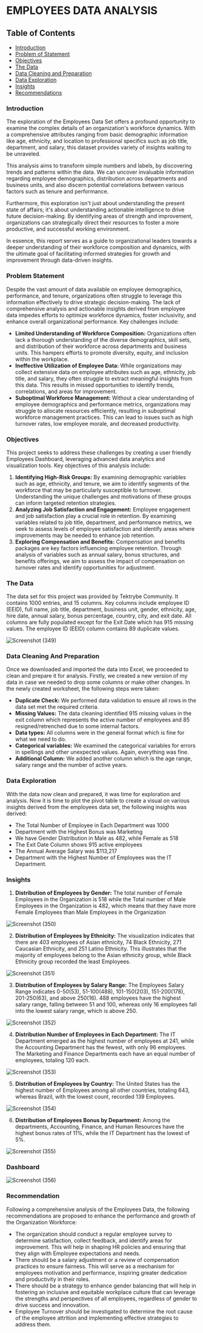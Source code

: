 # EMPLOYEES DATA ANALYSIS 

## Table of Contents
- [Introduction](#Introduction)
- [Problem of Statement](#Problem-Statement)
- [Objectives](#Objectives)
- [The Data](#The-Data)
- [Data Cleaning and Preparation](#Data-Cleaning-and-Preparation)
- [Data Exploration](#Data-Exploration)
- [Insights](#Insights)
- [Recommendations](#recommendation)
  
### Introduction
The exploration of the Employees Data Set offers a profound opportunity to examine the complex details of an organization's workforce dynamics. With a comprehensive attributes ranging from basic demographic information like age, ethnicity, and location to professional specifics such as job title, department, and salary, this dataset provides variety of insights waiting to be unraveled.

This analysis aims to transform simple numbers and labels, by discovering  trends and patterns within the data. We can uncover invaluable information regarding employee demographics, distribution across departments and business units, and also discern potential correlations between various factors such as tenure and performance.

Furthermore, this exploration isn't just about understanding the present state of affairs; it's about understanding actionable intelligence to drive future decision-making. By identifying areas of strength and improvement, organizations can strategically direct their resources to foster a more productive, and successful working environment.
 
In essence, this report serves as a guide to organizational leaders towards a deeper understanding of their workforce composition and dynamics, with the ultimate goal of facilitating informed strategies for growth and improvement through data-driven insights. 

### Problem Statement
Despite the vast amount of data available on employee demographics, performance, and tenure, organizations often struggle to leverage this information effectively to drive strategic decision-making. The lack of comprehensive analysis and actionable insights derived from employee data impedes efforts to optimize workforce dynamics, foster inclusivity, and enhance overall organizational performance.
Key challenges include:
- **Limited Understanding of Workforce Composition:** Organizations often lack a thorough understanding of the diverse demographics, skill sets, and distribution of their workforce across departments and business units. This hampers efforts to promote diversity, equity, and inclusion within the workplace.
- **Ineffective Utilization of Employee Data:** While organizations may collect extensive data on employee attributes such as age, ethnicity, job title, and salary, they often struggle to extract meaningful insights from this data. This results in missed opportunities to identify trends, correlations, and areas for improvement.
- **Suboptimal Workforce Management:** Without a clear understanding of employee demographics and performance metrics, organizations may struggle to allocate resources efficiently, resulting in suboptimal workforce management practices. This can lead to issues such as high turnover rates, low employee morale, and decreased productivity.
  
### Objectives
This project seeks to address these challenges by creating a user friendly Employees Dashboard, leveraging advanced data analytics and visualization tools.
Key objectives of this analysis include:
1. **Identifying High-Risk Groups:** By examining demographic variables such as age, ethnicity, and tenure, we aim to identify segments of the workforce that may be particularly susceptible to turnover. Understanding the unique challenges and motivations of these groups can inform targeted retention strategies.
2. **Analyzing Job Satisfaction and Engagement:** Employee engagement and job satisfaction play a crucial role in retention. By examining variables related to job title, department, and performance metrics, we seek to assess levels of employee satisfaction and identify areas where improvements may be needed to enhance job retention.
3. **Exploring Compensation and Benefits:** Compensation and benefits packages are key factors influencing employee retention. Through analysis of variables such as annual salary, bonus structures, and benefits offerings, we aim to assess the impact of compensation on turnover rates and identify opportunities for adjustment.

### The Data
The data set for this project was provided by Tektrybe Community. It contains 1000 entries, and 15 columns. Key columns include employee ID (EEID), full name, job title, department, business unit, gender, ethnicity, age, hire date, annual salary, bonus percentage, country, city, and exit date. All columns are fully populated except for the Exit Date which has 915 missing values. The employee ID (EEID) column contains 89 duplicate values.

![Screenshot (349)](https://github.com/DanielOladipupo/Employees-Data-Analysis-Project/assets/155446588/ce48342c-5f20-4d85-834d-282ad02a1485)

### Data Cleaning And Preparation
Once we downloaded and imported the data into Excel, we proceeded to clean and prepare it for analysis. Firstly, we created a new version of my data in case we needed to drop some columns or make other changes. In the newly created worksheet, the following steps were taken:
- **Duplicate Check:** We performed data validation to ensure all rows in the data set met the required criteria.
- **Missing Values:** The data cleaning identified 915 missing values in the exit column which represents the active number of employees and 85 resigned/retrenched due to some internal factors.
- **Data types:** All columns were in the general format which is fine for what we need to do.
- **Categorical variables:** We examined the categorical variables for errors in spellings and other unexpected values. Again, everything was fine.
- **Additional Column:** We added another column which is the age range, salary range and the number of active years.

### Data Exploration
With the data now clean and prepared, it was time for exploration and analysis. Now it is time to plot the pivot table to create a visual on various insights derived from the employees data set, the following insights was derived:
- The Total Number of Employee in Each Department was 1000
- Department with the Highest Bonus was Marketing
- We have Gender Distribution in Male as 482, while Female as 518
- The Exit Date Column shows 915 active employees
- The Annual Average Salary was $113,217
- Department with the Highest Number of Employees was the IT Department.

### Insights
1. **Distribution of Employees by Gender:** The total number of Female Employees in the Organization is 518 while the Total number of Male Employees in the Organization is 482, which means that they have more Female Employees than Male Employees in the Organization

![Screenshot (350)](https://github.com/DanielOladipupo/Employees-Data-Analysis-Project/assets/155446588/c67ba75d-f979-4d71-8801-639cf95e745f)

2. **Distribution of Employees by Ethnicity:** The visualization indicates that there are 403 employees of Asian ethnicity, 74 Black Ethnicity, 271 Caucasian Ethnicity, and 251 Latino Ethnicity. This illustrates that the majority of employees belong to the Asian ethnicity group, while Black Ethnicity group recorded the least Employees.

![Screenshot (351)](https://github.com/DanielOladipupo/Employees-Data-Analysis-Project/assets/155446588/db5d2153-2a7d-471e-bec5-2a7f70db0c11)

3. **Distribution of Employees by Salary Range:** The Employees Salary Range indicates 0-50(53), 51-100(488), 101-150(203), 151-200(178), 201-250(63), and above 250(16). 488 employees have the highest salary range, falling between 51 and 100, whereas only 16 employees fall into the lowest salary range, which is above 250.

![Screenshot (352)](https://github.com/DanielOladipupo/Employees-Data-Analysis-Project/assets/155446588/9c73646a-0552-44e8-b35b-d6a47796b2ba)

4. **Distribution Number of Employees in Each Department:** The IT Department emerged as the highest number of employees at 241, while the Accounting Department has the fewest, with only 96 employees. The Marketing and Finance Departments each have an equal number of employees, totaling 120 each.
   
![Screenshot (353)](https://github.com/DanielOladipupo/Employees-Data-Analysis-Project/assets/155446588/c0e4c99d-d651-4683-9739-1990182cd477)

5. **Distribution of Employees by Country:** The United States has the highest number of Employees among all other countries, totaling 643, whereas Brazil, with the lowest count, recorded 139 Employees.

![Screenshot (354)](https://github.com/DanielOladipupo/Employees-Data-Analysis-Project/assets/155446588/936ae523-a93b-4031-a5c9-b6a47ba2f1a5)

6. **Distribution of Employees Bonus by Department:** Among the departments, Accounting, Finance, and Human Resources have the highest bonus rates of 11%, while the IT Department has the lowest of 5%.
   
![Screenshot (355)](https://github.com/DanielOladipupo/Employees-Data-Analysis-Project/assets/155446588/b3a9591b-79ac-440f-8f4a-06f4bb7ef1b2)

### Dashboard



![Screenshot (356)](https://github.com/DanielOladipupo/Employees-Data-Analysis-Project/assets/155446588/3a57693a-e999-4ea4-8f20-99f90595cde6)


### Recommendation
Following a comprehensive analysis of the Employees Data, the following recommendations are proposed to enhance the performance and growth of the Organization Workforce:
- The organization should conduct a regular employee survey to determine satisfaction, collect feedback, and identify areas for improvement. This will help in shaping HR policies and ensuring that they align with Employee expectations and needs.
- There should be a salary adjustment or a review of compensation practices to ensure fairness. This will serve as a mechanism for employees motivation and performance, inspiring greater dedication and productivity in their roles.
- There should be a strategy to enhance gender balancing that will help in fostering an inclusive and equitable workplace culture that can leverage the strengths and perspectives of all employees, regardless of gender to drive success and innovation.
- Employee Turnover should be investigated to determine the root cause of the employee attrition and implementing effective strategies to address them.
















 




